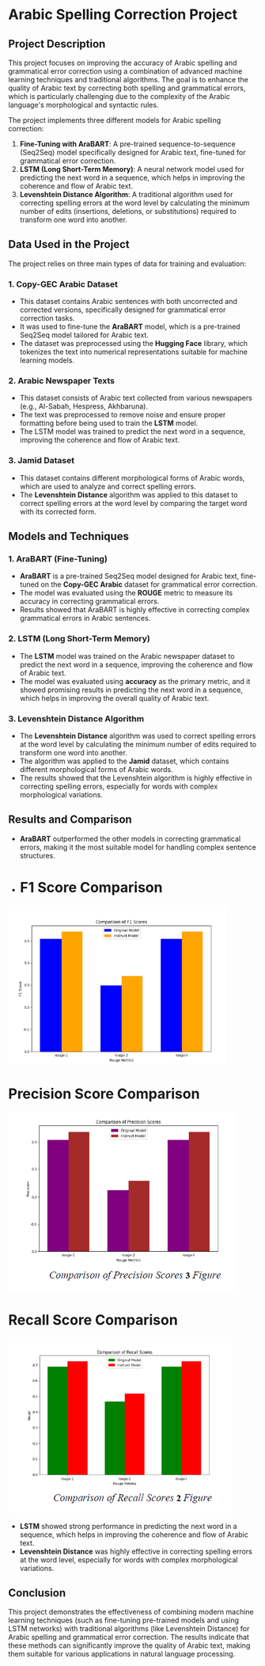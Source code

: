 # Arabic Spelling Correction Project

## Project Description

This project focuses on improving the accuracy of Arabic spelling and grammatical error correction using a combination of advanced machine learning techniques and traditional algorithms. The goal is to enhance the quality of Arabic text by correcting both spelling and grammatical errors, which is particularly challenging due to the complexity of the Arabic language's morphological and syntactic rules.

The project implements three different models for Arabic spelling correction:

1. **Fine-Tuning with AraBART**: A pre-trained sequence-to-sequence (Seq2Seq) model specifically designed for Arabic text, fine-tuned for grammatical error correction.
2. **LSTM (Long Short-Term Memory)**: A neural network model used for predicting the next word in a sequence, which helps in improving the coherence and flow of Arabic text.
3. **Levenshtein Distance Algorithm**: A traditional algorithm used for correcting spelling errors at the word level by calculating the minimum number of edits (insertions, deletions, or substitutions) required to transform one word into another.

## Data Used in the Project

The project relies on three main types of data for training and evaluation:

### 1. Copy-GEC Arabic Dataset

- This dataset contains Arabic sentences with both uncorrected and corrected versions, specifically designed for grammatical error correction tasks.
- It was used to fine-tune the **AraBART** model, which is a pre-trained Seq2Seq model tailored for Arabic text.
- The dataset was preprocessed using the **Hugging Face** library, which tokenizes the text into numerical representations suitable for machine learning models.

### 2. Arabic Newspaper Texts

- This dataset consists of Arabic text collected from various newspapers (e.g., Al-Sabah, Hespress, Akhbaruna).
- The text was preprocessed to remove noise and ensure proper formatting before being used to train the **LSTM** model.
- The LSTM model was trained to predict the next word in a sequence, improving the coherence and flow of Arabic text.

### 3. Jamid Dataset

- This dataset contains different morphological forms of Arabic words, which are used to analyze and correct spelling errors.
- The **Levenshtein Distance** algorithm was applied to this dataset to correct spelling errors at the word level by comparing the target word with its corrected form.

## Models and Techniques

### 1. AraBART (Fine-Tuning)

- **AraBART** is a pre-trained Seq2Seq model designed for Arabic text, fine-tuned on the **Copy-GEC Arabic** dataset for grammatical error correction.
- The model was evaluated using the **ROUGE** metric to measure its accuracy in correcting grammatical errors.
- Results showed that AraBART is highly effective in correcting complex grammatical errors in Arabic sentences.

### 2. LSTM (Long Short-Term Memory)

- The **LSTM** model was trained on the Arabic newspaper dataset to predict the next word in a sequence, improving the coherence and flow of Arabic text.
- The model was evaluated using **accuracy** as the primary metric, and it showed promising results in predicting the next word in a sequence, which helps in improving the overall quality of Arabic text.

### 3. Levenshtein Distance Algorithm

- The **Levenshtein Distance** algorithm was used to correct spelling errors at the word level by calculating the minimum number of edits required to transform one word into another.
- The algorithm was applied to the **Jamid** dataset, which contains different morphological forms of Arabic words.
- The results showed that the Levenshtein algorithm is highly effective in correcting spelling errors, especially for words with complex morphological variations.

## Results and Comparison

- **AraBART** outperformed the other models in correcting grammatical errors, making it the most suitable model for handling complex sentence structures.
- # F1 Score Comparison
![Comparison of F1 Scores](images/F1%20Score.png)

# Precision Score Comparison
![Comparison of Precision Scores](images/Precision.png)

# Recall Score Comparison
![Comparison of Recall Scores](images/Recall.png)
- **LSTM** showed strong performance in predicting the next word in a sequence, which helps in improving the coherence and flow of Arabic text.
- **Levenshtein Distance** was highly effective in correcting spelling errors at the word level, especially for words with complex morphological variations.

## Conclusion

This project demonstrates the effectiveness of combining modern machine learning techniques (such as fine-tuning pre-trained models and using LSTM networks) with traditional algorithms (like Levenshtein Distance) for Arabic spelling and grammatical error correction. The results indicate that these methods can significantly improve the quality of Arabic text, making them suitable for various applications in natural language processing.
